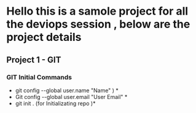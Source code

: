 # Hello this is a samole project for all the deviops session , below are the project details 

## Project 1  - GIT 

### GIT Initial Commands
 * git config --global user.name "Name" ) *
 * Git config --global user.email "User Email" *
 * git init . (for Initializating  repo )*
